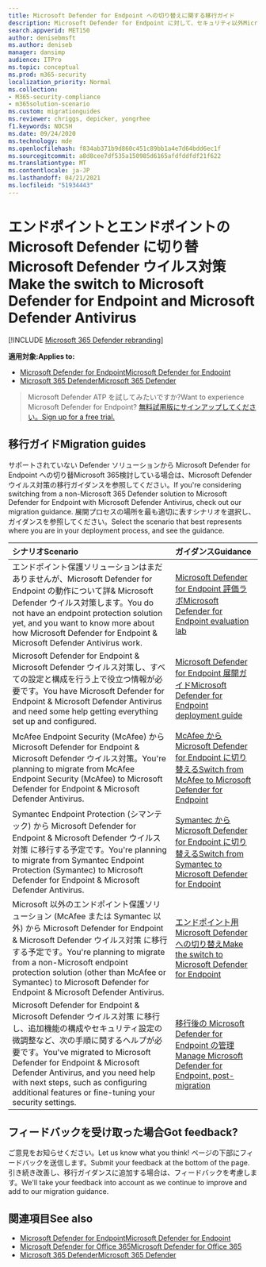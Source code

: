 ```yaml
---
title: Microsoft Defender for Endpoint への切り替えに関する移行ガイド
description: Microsoft Defender for Endpoint に対して、セキュリティ以外Microsoft 365 Defender ソリューションから切り替える方法について説明します。
search.appverid: MET150
author: denisebmsft
ms.author: deniseb
manager: dansimp
audience: ITPro
ms.topic: conceptual
ms.prod: m365-security
localization_priority: Normal
ms.collection:
- M365-security-compliance
- m365solution-scenario
ms.custom: migrationguides
ms.reviewer: chriggs, depicker, yongrhee
f1.keywords: NOCSH
ms.date: 09/24/2020
ms.technology: mde
ms.openlocfilehash: f834ab371b9d860c451c89bb1a4e7d64bdd6ec1f
ms.sourcegitcommit: a8d8cee7df535a150985d6165afdfddfdf21f622
ms.translationtype: MT
ms.contentlocale: ja-JP
ms.lasthandoff: 04/21/2021
ms.locfileid: "51934443"
---
```

# <a name="make-the-switch-to-microsoft-defender-for-endpoint-and-microsoft-defender-antivirus"></a><span data-ttu-id="775a8-103">エンドポイントとエンドポイントの Microsoft Defender に切り替Microsoft Defender ウイルス対策</span><span class="sxs-lookup"><span data-stu-id="775a8-103">Make the switch to Microsoft Defender for Endpoint and Microsoft Defender Antivirus</span></span>

[!INCLUDE [Microsoft 365 Defender rebranding](../../includes/microsoft-defender.md)]

<span data-ttu-id="775a8-104">**適用対象:**</span><span class="sxs-lookup"><span data-stu-id="775a8-104">**Applies to:**</span></span>
- [<span data-ttu-id="775a8-105">Microsoft Defender for Endpoint</span><span class="sxs-lookup"><span data-stu-id="775a8-105">Microsoft Defender for Endpoint</span></span>](https://go.microsoft.com/fwlink/p/?linkid=2154037)
- [<span data-ttu-id="775a8-106">Microsoft 365 Defender</span><span class="sxs-lookup"><span data-stu-id="775a8-106">Microsoft 365 Defender</span></span>](https://go.microsoft.com/fwlink/?linkid=2118804)

> <span data-ttu-id="775a8-107">Microsoft Defender ATP を試してみたいですか?</span><span class="sxs-lookup"><span data-stu-id="775a8-107">Want to experience Microsoft Defender for Endpoint?</span></span> [<span data-ttu-id="775a8-108">無料試用版にサインアップしてください。</span><span class="sxs-lookup"><span data-stu-id="775a8-108">Sign up for a free trial.</span></span>](https://www.microsoft.com/microsoft-365/windows/microsoft-defender-atp?ocid=docs-wdatp-exposedapis-abovefoldlink)

## <a name="migration-guides"></a><span data-ttu-id="775a8-109">移行ガイド</span><span class="sxs-lookup"><span data-stu-id="775a8-109">Migration guides</span></span>

<span data-ttu-id="775a8-110">サポートされていない Defender ソリューションから Microsoft Defender for Endpoint への切り替Microsoft 365検討している場合は、Microsoft Defender ウイルス対策の移行ガイダンスを参照してください。</span><span class="sxs-lookup"><span data-stu-id="775a8-110">If you're considering switching from a non-Microsoft 365 Defender solution to Microsoft Defender for Endpoint with Microsoft Defender Antivirus, check out our migration guidance.</span></span> <span data-ttu-id="775a8-111">展開プロセスの場所を最も適切に表すシナリオを選択し、ガイダンスを参照してください。</span><span class="sxs-lookup"><span data-stu-id="775a8-111">Select the scenario that best represents where you are in your deployment process, and see the guidance.</span></span>

|<span data-ttu-id="775a8-112">シナリオ</span><span class="sxs-lookup"><span data-stu-id="775a8-112">Scenario</span></span> |<span data-ttu-id="775a8-113">ガイダンス</span><span class="sxs-lookup"><span data-stu-id="775a8-113">Guidance</span></span> |
|:--|:--|
|<span data-ttu-id="775a8-114">エンドポイント保護ソリューションはまだありませんが、Microsoft Defender for Endpoint の動作について詳& Microsoft Defender ウイルス対策します。</span><span class="sxs-lookup"><span data-stu-id="775a8-114">You do not have an endpoint protection solution yet, and you want to know more about how Microsoft Defender for Endpoint & Microsoft Defender Antivirus work.</span></span>  |[<span data-ttu-id="775a8-115">Microsoft Defender for Endpoint 評価ラボ</span><span class="sxs-lookup"><span data-stu-id="775a8-115">Microsoft Defender for Endpoint evaluation lab</span></span>](evaluation-lab.md)   |
|<span data-ttu-id="775a8-116">Microsoft Defender for Endpoint & Microsoft Defender ウイルス対策し、すべての設定と構成を行う上で役立つ情報が必要です。</span><span class="sxs-lookup"><span data-stu-id="775a8-116">You have Microsoft Defender for Endpoint & Microsoft Defender Antivirus and need some help getting everything set up and configured.</span></span>  |[<span data-ttu-id="775a8-117">Microsoft Defender for Endpoint 展開ガイド</span><span class="sxs-lookup"><span data-stu-id="775a8-117">Microsoft Defender for Endpoint deployment guide</span></span>](deployment-phases.md)  |
|<span data-ttu-id="775a8-118">McAfee Endpoint Security (McAfee) から Microsoft Defender for Endpoint & Microsoft Defender ウイルス対策。</span><span class="sxs-lookup"><span data-stu-id="775a8-118">You're planning to migrate from McAfee Endpoint Security (McAfee) to Microsoft Defender for Endpoint & Microsoft Defender Antivirus.</span></span> |[<span data-ttu-id="775a8-119">McAfee から Microsoft Defender for Endpoint に切り替える</span><span class="sxs-lookup"><span data-stu-id="775a8-119">Switch from McAfee to Microsoft Defender for Endpoint</span></span>](mcafee-to-microsoft-defender-migration.md) |
|<span data-ttu-id="775a8-120">Symantec Endpoint Protection (シマンテック) から Microsoft Defender for Endpoint & Microsoft Defender ウイルス対策 に移行する予定です。</span><span class="sxs-lookup"><span data-stu-id="775a8-120">You're planning to migrate from Symantec Endpoint Protection (Symantec) to Microsoft Defender for Endpoint & Microsoft Defender Antivirus.</span></span> |[<span data-ttu-id="775a8-121">Symantec から Microsoft Defender for Endpoint に切り替える</span><span class="sxs-lookup"><span data-stu-id="775a8-121">Switch from Symantec to Microsoft Defender for Endpoint</span></span>](symantec-to-microsoft-defender-endpoint-migration.md) |
|<span data-ttu-id="775a8-122">Microsoft 以外のエンドポイント保護ソリューション (McAfee または Symantec 以外) から Microsoft Defender for Endpoint & Microsoft Defender ウイルス対策 に移行する予定です。</span><span class="sxs-lookup"><span data-stu-id="775a8-122">You're planning to migrate from a non-Microsoft endpoint protection solution (other than McAfee or Symantec) to Microsoft Defender for Endpoint & Microsoft Defender Antivirus.</span></span> |[<span data-ttu-id="775a8-123">エンドポイント用 Microsoft Defender への切り替え</span><span class="sxs-lookup"><span data-stu-id="775a8-123">Make the switch to Microsoft Defender for Endpoint</span></span>](switch-to-microsoft-defender-migration.md)   |
|<span data-ttu-id="775a8-124">Microsoft Defender for Endpoint & Microsoft Defender ウイルス対策 に移行し、追加機能の構成やセキュリティ設定の微調整など、次の手順に関するヘルプが必要です。</span><span class="sxs-lookup"><span data-stu-id="775a8-124">You've migrated to Microsoft Defender for Endpoint & Microsoft Defender Antivirus, and you need help with next steps, such as configuring additional features or fine-tuning your security settings.</span></span> | [<span data-ttu-id="775a8-125">移行後の Microsoft Defender for Endpoint の管理</span><span class="sxs-lookup"><span data-stu-id="775a8-125">Manage Microsoft Defender for Endpoint, post-migration</span></span>](manage-atp-post-migration.md) |


## <a name="got-feedback"></a><span data-ttu-id="775a8-126">フィードバックを受け取った場合</span><span class="sxs-lookup"><span data-stu-id="775a8-126">Got feedback?</span></span>

<span data-ttu-id="775a8-127">ご意見をお知らせください。</span><span class="sxs-lookup"><span data-stu-id="775a8-127">Let us know what you think!</span></span> <span data-ttu-id="775a8-128">ページの下部にフィードバックを送信します。</span><span class="sxs-lookup"><span data-stu-id="775a8-128">Submit your feedback at the bottom of the page.</span></span> <span data-ttu-id="775a8-129">引き続き改善し、移行ガイダンスに追加する場合は、フィードバックを考慮します。</span><span class="sxs-lookup"><span data-stu-id="775a8-129">We'll take your feedback into account as we continue to improve and add to our migration guidance.</span></span>

## <a name="see-also"></a><span data-ttu-id="775a8-130">関連項目</span><span class="sxs-lookup"><span data-stu-id="775a8-130">See also</span></span>

- [<span data-ttu-id="775a8-131">Microsoft Defender for Endpoint</span><span class="sxs-lookup"><span data-stu-id="775a8-131">Microsoft Defender for Endpoint</span></span>](https://docs.microsoft.com/windows/security/threat-protection)
- [<span data-ttu-id="775a8-132">Microsoft Defender for Office 365</span><span class="sxs-lookup"><span data-stu-id="775a8-132">Microsoft Defender for Office 365</span></span>](https://docs.microsoft.com/microsoft-365/security/office-365-security/office-365-atp)
- [<span data-ttu-id="775a8-133">Microsoft 365 Defender</span><span class="sxs-lookup"><span data-stu-id="775a8-133">Microsoft 365 Defender</span></span>](https://docs.microsoft.com/microsoft-365/security/defender/microsoft-threat-protection?) 
